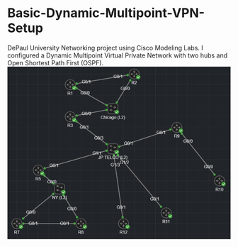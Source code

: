# Basic-Dynamic-Multipoint-VPN-Setup
DePaul University Networking project using Cisco Modeling Labs. I configured a Dynamic Multipoint Virtual Private Network with two hubs and Open Shortest Path First (OSPF). 
<a href="https://github.com/etensec/Basic-Dynamic-Multipoint-VPN-Setup/blob/main/Lab8BasicDMVPN.png"><img src="https://github.com/etensec/Basic-Dynamic-Multipoint-VPN-Setup/blob/main/Lab8BasicDMVPN.png" /></a>
